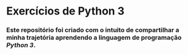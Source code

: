# Exercícios de Python 3
### Este repositório foi criado com o intuito de compartilhar a minha trajetória aprendendo a linguagem de programação ***Python 3***.
